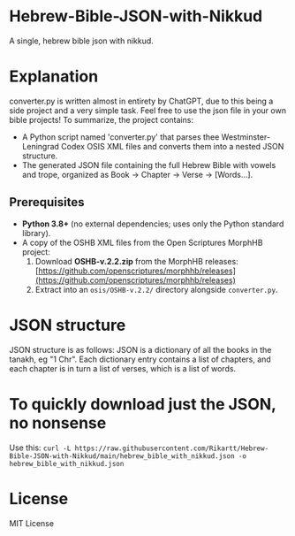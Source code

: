 # Hebrew-Bible-JSON-with-Nikkud
A single, hebrew bible json with nikkud. 


# Explanation

converter.py is written almost in entirety by ChatGPT, due to this being a side project and a very simple task. Feel free to use the json file in your own bible projects! To summarize, the project contains:
 - A Python script named 'converter.py' that parses thee Westminster-Leningrad Codex OSIS XML files and converts them into a nested JSON structure.
 - The generated JSON file containing the full Hebrew Bible with vowels and trope, organized as Book → Chapter → Verse → [Words…].

## Prerequisites

- **Python 3.8+** (no external dependencies; uses only the Python standard library).
- A copy of the OSHB XML files from the Open Scriptures MorphHB project:
  1. Download **OSHB-v.2.2.zip** from the MorphHB releases: [https://github.com/openscriptures/morphhb/releases](https://github.com/openscriptures/morphhb/releases)
  2. Extract into an `osis/OSHB-v.2.2/` directory alongside `converter.py`.

# JSON structure

JSON structure is as follows: JSON is a dictionary of all the books in the tanakh, eg "1 Chr". Each dictionary entry contains a list of chapters, and each chapter is in turn a list of verses, which is a list of words.

# To quickly download just the JSON, no nonsense

Use this: ```curl -L https://raw.githubusercontent.com/Rikartt/Hebrew-Bible-JSON-with-Nikkud/main/hebrew_bible_with_nikkud.json -o hebrew_bible_with_nikkud.json```

# License

MIT License 